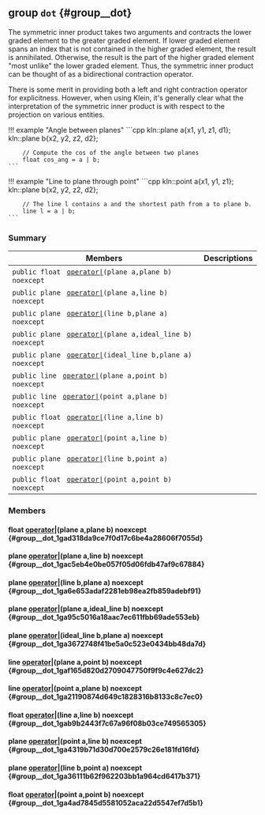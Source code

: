 ## group `dot` {#group__dot}

The symmetric inner product takes two arguments and contracts the lower graded element to the greater graded element. If lower graded element spans an index that is not contained in the higher graded element, the result is annihilated. Otherwise, the result is the part of the higher graded element "most unlike" the lower graded element. Thus, the symmetric inner product can be thought of as a bidirectional contraction operator.

There is some merit in providing both a left and right contraction operator for explicitness. However, when using Klein, it's generally clear what the interpretation of the symmetric inner product is with respect to the projection on various entities.

!!! example "Angle between planes" 
    ```cpp
        kln::plane a{x1, y1, z1, d1};
        kln::plane b{x2, y2, z2, d2};
    
        // Compute the cos of the angle between two planes
        float cos_ang = a | b;
    ```
    

!!! example "Line to plane through point" 
    ```cpp
        kln::point a{x1, y1, z1};
        kln::plane b{x2, y2, z2, d2};
    
        // The line l contains a and the shortest path from a to plane b.
        line l = a | b;
    ```

### Summary

 Members                        | Descriptions                                
--------------------------------|---------------------------------------------
`public float ` [`operator\|`](#group__dot_1gad318da9ce7f0d17c6be4a28606f7055d)`(plane a,plane b) noexcept`             | 
`public plane ` [`operator\|`](#group__dot_1gac5eb4e0be057f05d06fdb47af9c67884)`(plane a,line b) noexcept`             | 
`public plane ` [`operator\|`](#group__dot_1ga6e653adaf2281eb98ea2fb859adebf91)`(line b,plane a) noexcept`             | 
`public plane ` [`operator\|`](#group__dot_1ga95c5016a18aac7ec611fbb69ade553eb)`(plane a,ideal_line b) noexcept`             | 
`public plane ` [`operator\|`](#group__dot_1ga3672748f41be5a0c523e0434bb48da7d)`(ideal_line b,plane a) noexcept`             | 
`public line ` [`operator\|`](#group__dot_1gaf165d820d2709047750f9f9c4e627dc2)`(plane a,point b) noexcept`             | 
`public line ` [`operator\|`](#group__dot_1ga21190874d649c1828316b8133c8c7ec0)`(point a,plane b) noexcept`             | 
`public float ` [`operator\|`](#group__dot_1gab9b2443f7c67a96f08b03ce749565305)`(line a,line b) noexcept`             | 
`public plane ` [`operator\|`](#group__dot_1ga4319b71d30d700e2579c26e181fd16fd)`(point a,line b) noexcept`             | 
`public plane ` [`operator\|`](#group__dot_1ga36111b62f962203bb1a964cd6417b371)`(line b,point a) noexcept`             | 
`public float ` [`operator\|`](#group__dot_1ga4ad7845d5581052aca22d5547ef7d5b1)`(point a,point b) noexcept`             | 

### Members

#### float  [operator|](#group__dot_1gad318da9ce7f0d17c6be4a28606f7055d)(plane a,plane b) noexcept  {#group__dot_1gad318da9ce7f0d17c6be4a28606f7055d}

#### plane  [operator|](#group__dot_1gac5eb4e0be057f05d06fdb47af9c67884)(plane a,line b) noexcept  {#group__dot_1gac5eb4e0be057f05d06fdb47af9c67884}

#### plane  [operator|](#group__dot_1ga6e653adaf2281eb98ea2fb859adebf91)(line b,plane a) noexcept  {#group__dot_1ga6e653adaf2281eb98ea2fb859adebf91}

#### plane  [operator|](#group__dot_1ga95c5016a18aac7ec611fbb69ade553eb)(plane a,ideal_line b) noexcept  {#group__dot_1ga95c5016a18aac7ec611fbb69ade553eb}

#### plane  [operator|](#group__dot_1ga3672748f41be5a0c523e0434bb48da7d)(ideal_line b,plane a) noexcept  {#group__dot_1ga3672748f41be5a0c523e0434bb48da7d}

#### line  [operator|](#group__dot_1gaf165d820d2709047750f9f9c4e627dc2)(plane a,point b) noexcept  {#group__dot_1gaf165d820d2709047750f9f9c4e627dc2}

#### line  [operator|](#group__dot_1ga21190874d649c1828316b8133c8c7ec0)(point a,plane b) noexcept  {#group__dot_1ga21190874d649c1828316b8133c8c7ec0}

#### float  [operator|](#group__dot_1gab9b2443f7c67a96f08b03ce749565305)(line a,line b) noexcept  {#group__dot_1gab9b2443f7c67a96f08b03ce749565305}

#### plane  [operator|](#group__dot_1ga4319b71d30d700e2579c26e181fd16fd)(point a,line b) noexcept  {#group__dot_1ga4319b71d30d700e2579c26e181fd16fd}

#### plane  [operator|](#group__dot_1ga36111b62f962203bb1a964cd6417b371)(line b,point a) noexcept  {#group__dot_1ga36111b62f962203bb1a964cd6417b371}

#### float  [operator|](#group__dot_1ga4ad7845d5581052aca22d5547ef7d5b1)(point a,point b) noexcept  {#group__dot_1ga4ad7845d5581052aca22d5547ef7d5b1}

